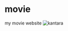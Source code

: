 # movie
my movie website
![kantara](https://user-images.githubusercontent.com/124520534/216835456-e636da27-a96d-4d3f-b4da-f0e57bf9e6a5.jpg)


